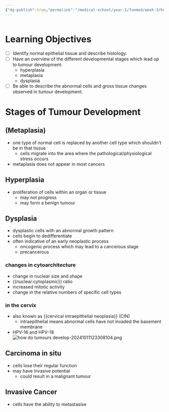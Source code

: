 ```yaml
---
{"dg-publish":true,"permalink":"/medical-school/year-1/funmed/week-3/how-do-tumours-develop/","tags":["funmed"]}
---
```


```table-of-contents
```
# Learning Objectives
- [ ] Identify normal epithelial tissue and describe histology.
- [ ] Have an overview of the different developmental stages which lead up to tumour development:
	- hyperplasia
	- metaplasia
	- dysplasia
- [ ] Be able to describe the abnormal cells and gross tissue changes observed in tumour development.

# Stages of Tumour Development

## (Metaplasia)
- one type of normal cell is replaced by another cell type which shouldn't be in that tissue
	- cells migrate into the area where the pathological/physiological stress occurs
- metaplasia does not appear in most cancers
## Hyperplasia
- proliferation of cells within an organ or tissue
	- may not progress
	- may form a benign tumour
## Dysplasia
- dysplastic cells with an abnormal growth pattern
- cells begin to dedifferentiate
- often indicative of an early neoplastic process
	- oncogenic process which may lead to a cancerous stage
	- precancerous
### changes in cytoarchitecture
- change in nuclear size and shape
- {{nuclear:cytoplasmic}} ratio
- increased mitotic activity
- change in the relative numbers of specific cell types
### in the cervix
- also known as {{cervical intraepithelial neoplasia}} (CIN)
	- intraepithelial means abnormal cells have not invaded the basement membrane
- HPV-16 and HPV-18
![how do tumours develop-20241011123308104.png](/img/user/Medical%20School/Year%201/funmed/week%203/attachments/how%20do%20tumours%20develop-20241011123308104.png)

## Carcinoma in situ
- cells lose their regular function
- may have invasive potential
	- could result in a malignant tumour
## Invasive Cancer
- cells have the ability to metastasise